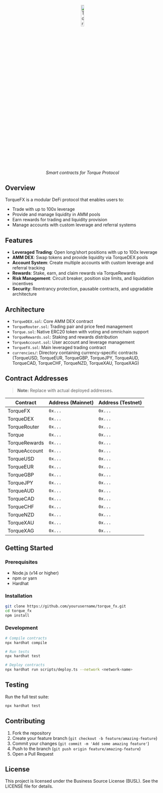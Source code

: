 <p align="center">
  <img src="https://cdn.prod.website-files.com/6556f6be06fc2abb8a8da998/665ce0e7788b3d8fe85d1fed_torque-square%20copy%202.png" alt="Torque Logo" width="13.4%">
</p>
<p align="center">
  <i align="center">Smart contracts for Torque Protocol</i>
</p>

## Overview

TorqueFX is a modular DeFi protocol that enables users to:
- Trade with up to 100x leverage
- Provide and manage liquidity in AMM pools
- Earn rewards for trading and liquidity provision
- Manage accounts with custom leverage and referral systems

## Features

- **Leveraged Trading**: Open long/short positions with up to 100x leverage
- **AMM DEX**: Swap tokens and provide liquidity via TorqueDEX pools
- **Account System**: Create multiple accounts with custom leverage and referral tracking
- **Rewards**: Stake, earn, and claim rewards via TorqueRewards
- **Risk Management**: Circuit breaker, position size limits, and liquidation incentives
- **Security**: Reentrancy protection, pausable contracts, and upgradable architecture

## Architecture

- `TorqueDEX.sol`: Core AMM DEX contract
- `TorqueRouter.sol`: Trading pair and price feed management
- `Torque.sol`: Native ERC20 token with voting and omnichain support
- `TorqueRewards.sol`: Staking and rewards distribution
- `TorqueAccount.sol`: User account and leverage management
- `TorqueFX.sol`: Main leveraged trading contract
- `currencies/`: Directory containing currency-specific contracts (TorqueUSD, TorqueEUR, TorqueGBP, TorqueJPY, TorqueAUD, TorqueCAD, TorqueCHF, TorqueNZD, TorqueXAU, TorqueXAG)

## Contract Addresses

> **Note:** Replace with actual deployed addresses.

| Contract         | Address (Mainnet) | Address (Testnet) |
|------------------|------------------|-------------------|
| TorqueFX         | `0x...`          | `0x...`           |
| TorqueDEX        | `0x...`          | `0x...`           |
| TorqueRouter     | `0x...`          | `0x...`           |
| Torque           | `0x...`          | `0x...`           |
| TorqueRewards    | `0x...`          | `0x...`           |
| TorqueAccount    | `0x...`          | `0x...`           |
| TorqueUSD        | `0x...`          | `0x...`           |
| TorqueEUR        | `0x...`          | `0x...`           |
| TorqueGBP        | `0x...`          | `0x...`           |
| TorqueJPY        | `0x...`          | `0x...`           |
| TorqueAUD        | `0x...`          | `0x...`           |
| TorqueCAD        | `0x...`          | `0x...`           |
| TorqueCHF        | `0x...`          | `0x...`           |
| TorqueNZD        | `0x...`          | `0x...`           |
| TorqueXAU        | `0x...`          | `0x...`           |
| TorqueXAG        | `0x...`          | `0x...`           |

## Getting Started

### Prerequisites

- Node.js (v14 or higher)
- npm or yarn
- Hardhat

### Installation

```bash
git clone https://github.com/yourusername/torque_fx.git
cd torque_fx
npm install
```

### Development

```bash
# Compile contracts
npx hardhat compile

# Run tests
npx hardhat test

# Deploy contracts
npx hardhat run scripts/deploy.ts --network <network-name>
```

## Testing

Run the full test suite:

```bash
npx hardhat test
```

## Contributing

1. Fork the repository
2. Create your feature branch (`git checkout -b feature/amazing-feature`)
3. Commit your changes (`git commit -m 'Add some amazing feature'`)
4. Push to the branch (`git push origin feature/amazing-feature`)
5. Open a Pull Request

## License

This project is licensed under the Business Source License (BUSL). See the LICENSE file for details.
